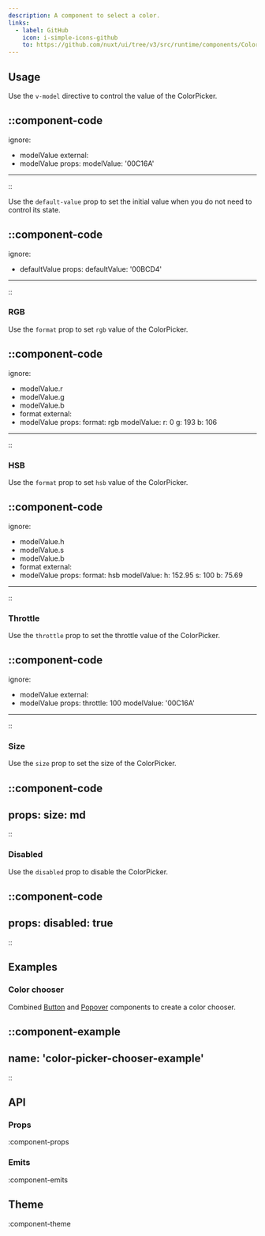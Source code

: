 ```yaml
---
description: A component to select a color.
links: 
  - label: GitHub
    icon: i-simple-icons-github
    to: https://github.com/nuxt/ui/tree/v3/src/runtime/components/ColorPicker.vue
---
```


## Usage

Use the `v-model` directive to control the value of the ColorPicker.

::component-code
---
ignore:
  - modelValue
external:
  - modelValue
props:
  modelValue: '00C16A'
---
::

Use the `default-value` prop to set the initial value when you do not need to control its state.

::component-code
---
ignore:
  - defaultValue
props:
  defaultValue: '00BCD4'
---
::

### RGB

Use the `format` prop to set `rgb` value of the ColorPicker.

::component-code
---
ignore:
  - modelValue.r
  - modelValue.g
  - modelValue.b
  - format
external:
  - modelValue
props:
  format: rgb
  modelValue:
    r: 0
    g: 193
    b: 106
---
::

### HSB

Use the `format` prop to set `hsb` value of the ColorPicker.

::component-code
---
ignore:
  - modelValue.h
  - modelValue.s
  - modelValue.b
  - format
external:
  - modelValue
props:
  format: hsb
  modelValue:
    h: 152.95
    s: 100
    b: 75.69
---
::

### Throttle

Use the `throttle` prop to set the throttle value of the ColorPicker.

::component-code
---
ignore:
  - modelValue
external:
  - modelValue
props:
  throttle: 100
  modelValue: '00C16A'
---
::

### Size

Use the `size` prop to set the size of the ColorPicker.

::component-code
---
props:
  size: md
---
::

### Disabled

Use the `disabled` prop to disable the ColorPicker.

::component-code
---
props:
  disabled: true
---
::

## Examples

### Color chooser

Combined [Button](/components/button) and [Popover](/components/popover) components to create a color chooser.

::component-example
---
name: 'color-picker-chooser-example'
---
::

## API

### Props

:component-props

### Emits

:component-emits

## Theme

:component-theme
